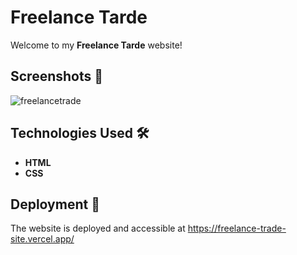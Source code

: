 

# Freelance Tarde

Welcome to my **Freelance Tarde** website! 

## Screenshots 📸

![freelancetrade](https://github.com/user-attachments/assets/08b71824-a8b9-41b3-9e89-f32012de80fe)

## Technologies Used 🛠️

- **HTML**
- **CSS**

## Deployment 🚀

The website is deployed and accessible at    https://freelance-trade-site.vercel.app/
